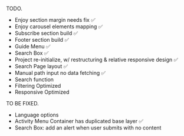 TODO.
- Enjoy section margin needs fix ✅
- Enjoy carousel elements mapping ✅
- Subscribe section build ✅
- Footer section build ✅
- Guide Menu ✅ 
- Search Box ✅
- Project re-initialize, w/ restructuring & relative responsive design ✅
- Search Page layout ✅
- Manual path input no data fetching ✅
- Search function
- Filtering Optimized
- Responsive Optimized

TO BE FIXED.
- Language options
- Activity Menu Container has duplicated base layer ✅
- Search Box: add an alert when user submits with no content